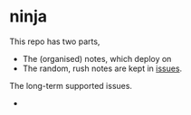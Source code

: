 # ninja

This repo has two parts,

- The (organised) notes, which deploy on []()
- The random, rush notes are kept in [issues]().

The long-term supported issues.

- []()
